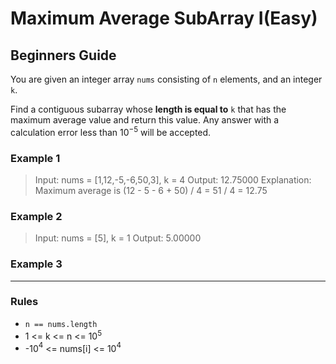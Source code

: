 # Maximum Average SubArray I(Easy)

## Beginners Guide

You are given an integer array `nums` consisting of `n` elements, and an integer `k`.

Find a contiguous subarray whose **length is equal to** `k` that has the maximum average value and return this value. Any answer with a calculation error less than 10$^{-5}$ will be accepted.

### Example 1

> Input: nums = [1,12,-5,-6,50,3], k = 4
Output: 12.75000
Explanation: Maximum average is (12 - 5 - 6 + 50) / 4 = 51 / 4 = 12.75

### Example 2

> Input: nums = [5], k = 1
Output: 5.00000

### Example 3

>
---

### Rules

* `n == nums.length`
* 1 <= k <= n <= 10$^5$
* -10$^4$ <= nums[i] <= 10$^4$
